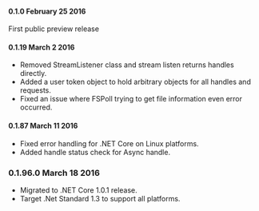 #### 0.1.0 February 25 2016
First public preview release

#### 0.1.19 March 2 2016
- Removed StreamListener class and stream listen returns handles directly.
- Added a user token object to hold arbitrary objects for all handles and requests.
- Fixed an issue where FSPoll trying to get file information even error occurred.

#### 0.1.87 March 11 2016
- Fixed error handling for .NET Core on Linux platforms.
- Added handle status check for Async handle.

### 0.1.96.0 March 18 2016
- Migrated to .NET Core 1.0.1 release.
- Target .Net Standard 1.3 to support all platforms.